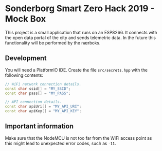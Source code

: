 # Sonderborg Smart Zero Hack 2019 - Mock Box

This project is a small application that runs on an ESP8266. It connects with the open data portal of the city and sends telemetric data. In the future this functionality will be performed by the nærboks.

## Development

You will need a PlatformIO IDE. Create the file `src/secrets.hpp` with the following contents:

```cpp
// WiFi network connection details.
const char ssid[] = "MY_SSID";
const char pass[] = "MY_PASS";

// API connection details.
const char apiUri[] = "MY_API_URI";
const char apiKey[] = "MY_API_KEY";
```

## Important information

Make sure that the NodeMCU is not too far from the WiFi access point as this might lead to unexpected error codes, such as `-11`.
